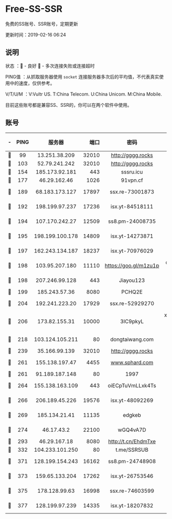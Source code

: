 # Free-SS-SSR

免费的SS账号、SSR账号，定期更新

更新时间：2019-02-16 06:24

## 说明

状态     ：🙂 - 良好 🙁 - 多次连接失败或连接超时

PING值   ：从抓取服务器使用 `socket` 连接服务器多次后的平均值，不代表真实使用中的速度，仅供参考。

V/T/U/M  ：V:Vultr US. T:China Telecom. U:China Unicom. M:China Mobile.

目前这些账号都是兼容SS、SSR的，你可以在两个软件中使用。

## 账号

|-|PING|服务器|端口|密码|加密方式|区域|V/T/U/M|
|:----:|:----:|:-----:|-----:|:----:|:----:|:----:|:----:|
|🙂|99|13.251.38.209|32010|http://gggg.rocks|chacha20|SG|10↑/10↑/10↑/10↑|
|🙂|103|52.79.241.242|32010|http://gggg.rocks|chacha20|KR|10↑/10↑/10↑/10↑|
|🙂|154|185.173.92.181|443|sssru.icu|rc4-md5|RU|10↑/10↑/10↑/10↑|
|🙂|177|46.29.162.46|1026|91vpn.cf|rc4-md5|RU|10↑/10↑/10↑/10↑|
|🙂|189|68.183.173.127|17897|ssx.re-73001873|aes-256-cfb|US|10↑/10↑/10↑/10↑|
|🙂|192|198.199.97.237|17236|isx.yt-84518111|aes-256-cfb|US|9↑/9↑/9↓/9↑|
|🙂|194|107.170.242.27|12509|ss8.pm-24008735|aes-256-cfb|US|10↑/10↑/10↑/10↑|
|🙂|195|198.199.100.178|14809|isx.yt-14273871|aes-256-cfb|US|9↑/9↑/9↓/9↑|
|🙂|197|162.243.134.187|18237|isx.yt-70976029|aes-256-cfb|US|9↑/9↑/9↓/9↑|
|🙂|198|103.95.207.180|11110|https://goo.gl/m1zu1p|chacha20-ietf|US|10↑/10↑/10↑/10↑|
|🙂|198|207.246.99.128|443|Jiayou123|aes-256-cfb|US|10↑/10↑/10↑/10↑|
|🙂|199|185.243.57.36|8080|PCHQ2E|rc4-md5|US|10↑/10↑/10↑/10↑|
|🙂|204|192.241.223.20|17929|ssx.re-52929270|aes-256-cfb|US|10↑/10↑/10↑/10↑|
|🙂|206|173.82.155.31|10000|3IC9pkyL|xchacha20-ietf-poly1305|US|10↑/10↑/10↑/10↑|
|🙂|218|103.124.105.211|80|dongtaiwang.com|aes-256-cfb|US|10↑/10↑/10↑/10↑|
|🙂|239|35.166.99.139|32010|http://gggg.rocks|chacha20|US|10↑/10↑/10↑/10↑|
|🙂|261|155.138.197.47|4455|www.sphard.com|aes-256-cfb|US|10↑/10↑/10↑/10↑|
|🙂|261|91.189.187.148|80|1997|chacha20|US|10↑/10↑/10↑/10↑|
|🙂|264|155.138.163.109|443|oiECpTuVmLLxk4Ts|aes-256-cfb|US|10↑/10↑/10↑/10↑|
|🙂|266|206.189.45.226|19576|isx.yt-48092269|aes-256-cfb|SG|9↑/9↑/9↓/9↑|
|🙂|269|185.134.21.41|11135|edgkeb|aes-256-cfb|GB|10↑/10↑/10↑/10↑|
|🙂|274|46.17.43.2|22100|wGQ4vA7D|aes-256-gcm|RU|10↑/10↑/10↑/10↑|
|🙂|293|46.29.167.18|8080|http://t.cn/EhdmTxe|rc4-md5|RU|10↑/10↑/10↑/10↑|
|🙂|332|104.233.101.250|80|t.me/SSRSUB|rc4-md5|CA|10↑/10↑/10↑/10↑|
|🙂|371|128.199.154.243|16162|ss8.pm-24748908|aes-256-cfb|SG|10↑/10↑/10↑/10↑|
|🙂|373|159.65.133.204|17262|isx.yt-26753546|aes-256-cfb|SG|9↑/9↑/9↓/9↑|
|🙂|375|178.128.99.63|16998|ssx.re-74603599|aes-256-cfb|SG|10↑/10↑/10↑/10↑|
|🙂|377|128.199.97.239|14335|isx.yt-18207832|aes-256-cfb|SG|9↑/9↑/9↓/9↑|
